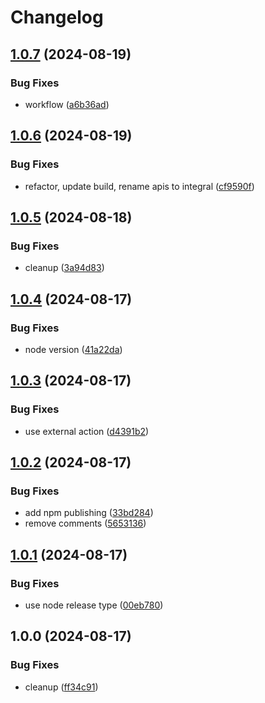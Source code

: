 # Changelog

## [1.0.7](https://github.com/reasonai/cli/compare/v1.0.6...v1.0.7) (2024-08-19)

### Bug Fixes

- workflow ([a6b36ad](https://github.com/reasonai/cli/commit/a6b36ad8943608513258537e085673ee95186ec8))

## [1.0.6](https://github.com/reasonai/cli/compare/v1.0.5...v1.0.6) (2024-08-19)

### Bug Fixes

- refactor, update build, rename apis to integral ([cf9590f](https://github.com/reasonai/cli/commit/cf9590fc131932ee73895aab83bc7525cf9030f8))

## [1.0.5](https://github.com/reasonai/cli/compare/v1.0.4...v1.0.5) (2024-08-18)

### Bug Fixes

- cleanup ([3a94d83](https://github.com/reasonai/cli/commit/3a94d832d639aa85c8b23a0f19de0f5ecf09ca46))

## [1.0.4](https://github.com/reasonai/cli/compare/v1.0.3...v1.0.4) (2024-08-17)

### Bug Fixes

- node version ([41a22da](https://github.com/reasonai/cli/commit/41a22da46f3e77786e93dcbc4bba34036a6bfc22))

## [1.0.3](https://github.com/reasonai/cli/compare/v1.0.2...v1.0.3) (2024-08-17)

### Bug Fixes

- use external action ([d4391b2](https://github.com/reasonai/cli/commit/d4391b21c34bafe1ea1e5b2c3e2dafb51bd8a37f))

## [1.0.2](https://github.com/reasonai/cli/compare/v1.0.1...v1.0.2) (2024-08-17)

### Bug Fixes

- add npm publishing ([33bd284](https://github.com/reasonai/cli/commit/33bd28469adf245e172be3c9c8c2dad4061cd5d2))
- remove comments ([5653136](https://github.com/reasonai/cli/commit/5653136eae5a8b280ecbd7fb08ee3ca33c62bb44))

## [1.0.1](https://github.com/reasonai/cli/compare/v1.0.0...v1.0.1) (2024-08-17)

### Bug Fixes

- use node release type ([00eb780](https://github.com/reasonai/cli/commit/00eb780daa1ed6961bf91d68005035cc35a8c217))

## 1.0.0 (2024-08-17)

### Bug Fixes

- cleanup ([ff34c91](https://github.com/reasonai/cli/commit/ff34c91d5e645185b06fd117891dbaa3088d030f))
